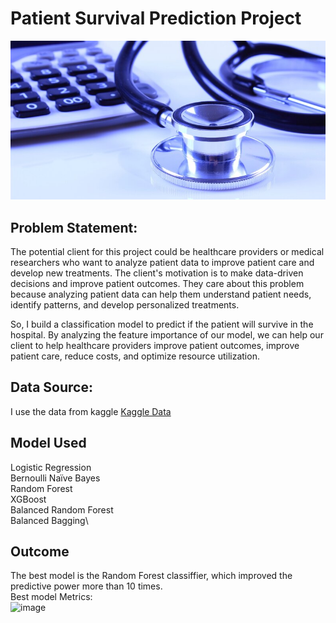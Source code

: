 # Patient Survival Prediction Project

![Title image](https://github.com/lovehideto/Patient-Patient-Survival-Prediction-Project/blob/main/IMG/dataset-cover.jpeg)

## Problem Statement:

The potential client for this project could be healthcare providers or medical researchers who want to analyze patient data to improve patient care and develop new treatments. The client's motivation is to make data-driven decisions and improve patient outcomes. They care about this problem because analyzing patient data can help them understand patient needs, identify patterns, and develop personalized treatments. 

So, I build a classification model to predict if the patient will survive in the hospital. By analyzing the feature importance of our model, we can help our client to help healthcare providers improve patient outcomes, improve patient care, reduce costs, and optimize resource utilization.

## Data Source:
I use the data from kaggle [Kaggle Data](https://www.kaggle.com/datasets/mitishaagarwal/patient/data)

## Model Used
Logistic Regression\
Bernoulli Naïve Bayes\
Random Forest\
XGBoost\
Balanced Random Forest\
Balanced Bagging\

## Outcome
The best model is the Random Forest classiffier, which improved the predictive power more than 10 times.\
Best model Metrics:\
![image](https://github.com/lovehideto/Patient-Patient-Survival-Prediction-Project/assets/47227651/36cc41ad-465d-44e3-9872-797b40bbc6a7)


